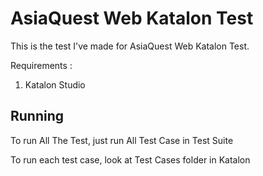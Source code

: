 # AsiaQuest Web Katalon Test

This is the test I've made for AsiaQuest Web Katalon Test.

Requirements :
1. Katalon Studio

## Running

To run All The Test, just run All Test Case in Test Suite

To run each test case, look at Test Cases folder in Katalon